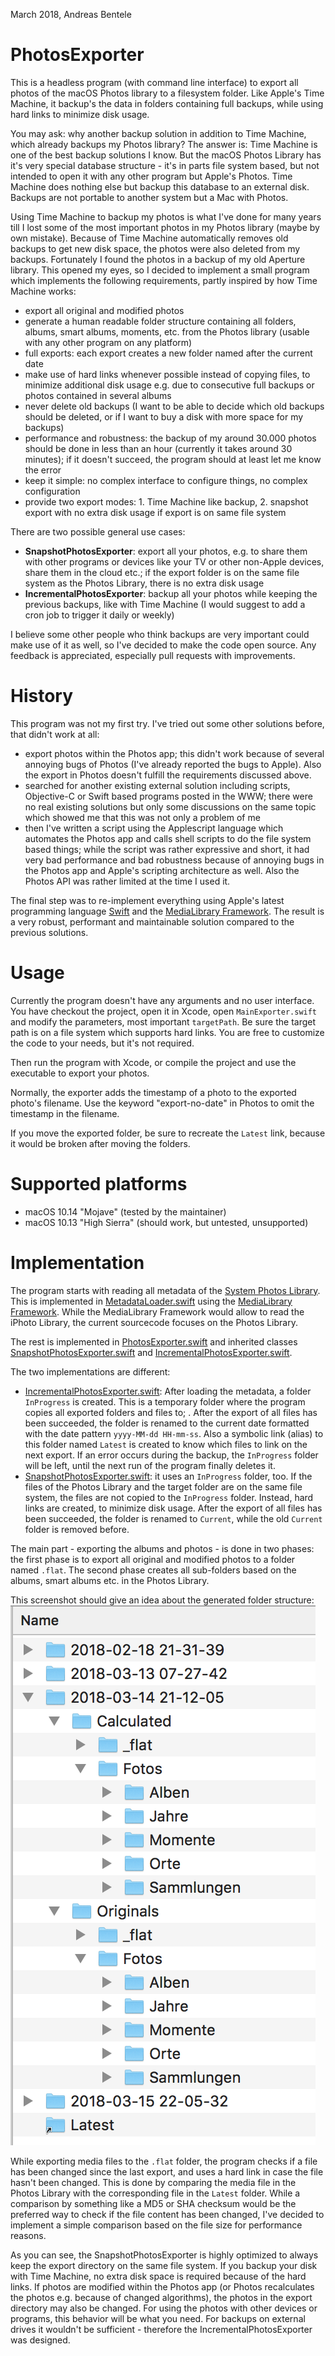 March 2018, Andreas Bentele

# PhotosExporter

This is a headless program (with command line interface) to export all photos of the macOS Photos library to a filesystem folder. Like Apple's Time Machine, it backup's the data in folders containing full backups, while using hard links to minimize disk usage.

You may ask: why another backup solution in addition to Time Machine, which already backups my Photos library?
The answer is: Time Machine is one of the best backup solutions I know. But the macOS Photos Library has it's very special database structure - it's in parts file system based, but not intended to open it with any other program but Apple's Photos. Time Machine does nothing else but backup this database to an external disk. Backups are not portable to another system but a Mac with Photos.

Using Time Machine to backup my photos is what I've done for many years till I lost some of the most important photos in my Photos library (maybe by own mistake). Because of Time Machine automatically removes old backups to get new disk space, the photos were also deleted from my backups. Fortunately I found the photos in a backup of my old Aperture library. This opened my eyes, so I decided to implement a small program which implements the following requirements, partly inspired by how Time Machine works:

* export all original and modified photos
* generate a human readable folder structure containing all folders, albums, smart albums, moments, etc. from the Photos library (usable with any other program on any platform)
* full exports: each export creates a new folder named after the current date
* make use of hard links whenever possible instead of copying files, to minimize additional disk usage e.g. due to consecutive full backups or photos contained in several albums
* never delete old backups (I want to be able to decide which old backups should be deleted, or if I want to buy a disk with more space for my backups)
* performance and robustness: the backup of my around 30.000 photos should be done in less than an hour (currently it takes around 30 minutes); if it doesn't succeed, the program should at least let me know the error
* keep it simple: no complex interface to configure things, no complex configuration
* provide two export modes: 1. Time Machine like backup, 2. snapshot export with no extra disk usage if export is on same file system

There are two possible general use cases:
* **SnapshotPhotosExporter**: export all your photos, e.g. to share them with other programs or devices like your TV or other non-Apple devices, share them in the cloud etc.; if the export folder is on the same file system as the Photos Library, there is no extra disk usage
* **IncrementalPhotosExporter**: backup all your photos while keeping the previous backups, like with Time Machine (I would suggest to add a cron job to trigger it daily or weekly)

I believe some other people who think backups are very important could make use of it as well, so I've decided to make the code open source. Any feedback is appreciated, especially pull requests with improvements.


# History

This program was not my first try. I've tried out some other solutions before, that didn't work at all:

* export photos within the Photos app; this didn't work because of several annoying bugs of Photos (I've already reported the bugs to Apple). Also the export in Photos doesn't fulfill the requirements discussed above.
* searched for another existing external solution including scripts, Objective-C or Swift based programs posted in the WWW; there were no real existing solutions but only some discussions on the same topic which showed me that this was not only a problem of me
* then I've written a script using the Applescript language which automates the Photos app and calls shell scripts to do the file system based things; while the script was rather expressive and short, it had very bad performance and bad robustness because of annoying bugs in the Photos app and Apple's scripting architecture as well. Also the Photos API was rather limited at the time I used it.

The final step was to re-implement everything using Apple's latest programming language [Swift](https://developer.apple.com/swift/) and the [MediaLibrary Framework](https://developer.apple.com/documentation/medialibrary). The result is a very robust, performant and maintainable solution compared to the previous solutions.


# Usage

Currently the program doesn't have any arguments and no user interface.
You have checkout the project, open it in Xcode, open `MainExporter.swift` and modify the parameters, most important `targetPath`. Be sure the target path is on a file system which supports hard links. You are free to customize the code to your needs, but it's not required.

Then run the program with Xcode, or compile the project and use the executable to export your photos.

Normally, the exporter adds the timestamp of a photo to the exported photo's filename. Use the keyword "export-no-date" in Photos to omit the timestamp in the filename.

If you move the exported folder, be sure to recreate the `Latest` link, because it would be broken after moving the folders.

# Supported platforms

* macOS 10.14 "Mojave" (tested by the maintainer)
* macOS 10.13 "High Sierra" (should work, but untested, unsupported)

# Implementation

The program starts with reading all metadata of the [System Photos Library](https://support.apple.com/en-us/HT204414). This is implemented in [MetadataLoader.swift](PhotosExporter/exporter/MetadataLoader.swift) using the [MediaLibrary Framework](https://developer.apple.com/documentation/medialibrary). While the MediaLibrary Framework would allow to read the iPhoto Library, the current sourcecode focuses on the Photos Library.

The rest is implemented in [PhotosExporter.swift](PhotosExporter/exporter/PhotosExporter.swift) and inherited classes [SnapshotPhotosExporter.swift](PhotosExporter/exporter/SnapshotPhotosExporter.swift) and [IncrementalPhotosExporter.swift](PhotosExporter/exporter/IncrementalPhotosExporter.swift).

The two implementations are different:
* [IncrementalPhotosExporter.swift](PhotosExporter/exporter/IncrementalPhotosExporter.swift): After loading the metadata, a folder `InProgress` is created. This is a temporary folder where the program copies all exported folders and files to; . After the export of all files has been succeeded, the folder is renamed to the current date formatted with the date pattern `yyyy-MM-dd HH-mm-ss`. Also a symbolic link (alias) to this folder named `Latest` is created to know which files to link on the next export. If an error occurs during the backup, the `InProgress` folder will be left, until the next run of the program finally deletes it.
* [SnapshotPhotosExporter.swift](PhotosExporter/exporter/SnapshotPhotosExporter.swift): it uses an `InProgress` folder, too. If the files of the Photos Library and the target folder are on the same file system, the files are not copied to the `InProgress` folder. Instead, hard links are created, to minimize disk usage. After the export of all files has been succeeded, the folder is renamed to `Current`, while the old `Current` folder is removed before.

The main part - exporting the albums and photos - is done in two phases: the first phase is to export all original and modified photos to a folder named `.flat`. The second phase creates all sub-folders based on the albums, smart albums etc. in the Photos Library.

This screenshot should give an idea about the generated folder structure:
![](/doc/filesystem-structure.png)

While exporting media files to the `.flat` folder, the program checks if a file has been changed since the last export, and uses a hard link in case the file hasn't been changed. This is done by comparing the media file in the Photos Library with the corresponding file in the `Latest` folder. While a comparison by something like a MD5 or SHA checksum would be the preferred way to check if the file content has been changed, I've decided to implement a simple comparison based on the file size for performance reasons.

As you can see, the SnapshotPhotosExporter is highly optimized to always keep the export directory on the same file system. If you backup your disk with Time Machine, no extra disk space is required because of the hard links. If photos are modified within the Photos app (or Photos recalculates the photos e.g. because of changed algorithms), the photos in the export directory may also be changed. For using the photos with other devices or programs, this behavior will be what you need. For backups on external drives it wouldn't be sufficient - therefore the IncrementalPhotosExporter was designed.

